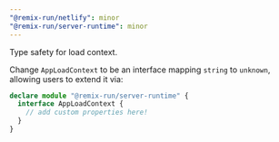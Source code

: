 ```yaml
---
"@remix-run/netlify": minor
"@remix-run/server-runtime": minor
---
```


Type safety for load context.

Change `AppLoadContext` to be an interface mapping `string` to `unknown`, allowing users to extend it via:

```ts
declare module "@remix-run/server-runtime" {
  interface AppLoadContext {
    // add custom properties here!
  }
}
```
